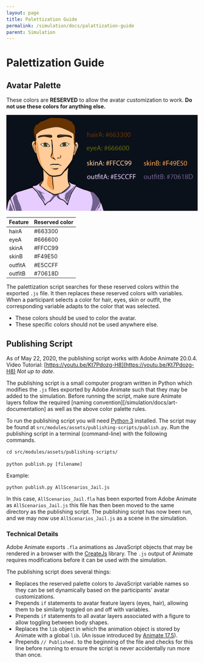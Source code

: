 ```yaml
---
layout: page
title: Palettization Guide
permalink: /simulation/docs/palattization-guide
parent: Simulation
---
```

# Palettization Guide

## Avatar Palette

These colors are **RESERVED** to allow the avatar customization to work.
**Do not use these colors for anything else.**

<img src="/img/palettization.png">

| Feature   | Reserved color |
| --------|---------|
| hairA  | #663300   |
| eyeA | #666600 |
| skinA | #FFCC99 |
| skinB | #F49E50 |
| outfitA | #E5CCFF |
| outfitB | #70618D |

The palettization script searches for these reserved colors within the exported `.js` file. It then replaces these reserved colors with variables. When a participant selects a color for hair, eyes, skin or outfit, the corresponding variable adapts to the color that was selected.

* These colors should be used to color the avatar.
* These specific colors should not be used anywhere else.

## Publishing Script

As of May 22, 2020, the publishing script works with Adobe Animate 20.0.4. Video Tutorial: [https://youtu.be/Kt7Pdozg-H8](https://youtu.be/Kt7Pdozg-H8) *Not up to date.*

The publishing script is a small computer program written in Python which modifies the `.js` files exported by Adobe Animate such that they may be added to the simulation. Before running the script, make sure Animate layers follow the required [naming convention][/simulation/docs/art-documentation] as well as the above color palette rules.

To run the publishing script you will need [Python 3](https://www.python.org/) installed. The script may be found at `src/modules/assets/publishing-scripts/publish.py`. Run the publishing script in a terminal (command-line) with the following commands.
```
cd src/modules/assets/publishing-scripts/

python publish.py [filename]
```
Example:

```
python publish.py AllScenarios_Jail.js
```

In this case, `AllScenarios_Jail.fla` has been exported from Adobe Animate as `AllScenarios_Jail.js` this file has then been moved to the same directory as the publishing script. The publishing script has now been run, and we may now use `AllScenarios_Jail.js` as a scene in the simulation.

### Technical Details

Adobe Animate exports `.fla` animations as JavaScript objects that may be rendered in a browser with the [CreateJs](https://createjs.com/) library. The `.js` output of Animate requires modifications before it can be used with the simulation.

The publishing script does several things:

* Replaces the reserved palette colors to JavaScript variable names so they can be set dynamically based on the participants' avatar customizations.
* Prepends `if` statements to avatar feature layers (eyes, hair), allowing them to be similarly toggled on and off with variables.
* Prepends `if` statements to all avatar layers associated with a figure to allow toggling between body shapes.
* Replaces the `lib` object in which the animation object is stored by Animate with a global `lib`. (An issue introduced by [Animate 17.5](https://community.adobe.com/t5/get-started/download-animate-cc-2017-17-1-or-17-2/td-p/10021673?page=1)).
* Prepends `// Published.` to the beginning of the file and checks for this line before running to ensure the script is never accidentally run more than once.
